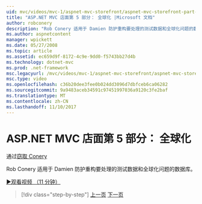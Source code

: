 ```yaml
---
uid: mvc/videos/mvc-1/aspnet-mvc-storefront/aspnet-mvc-storefront-part-5-globalization
title: "ASP.NET MVC 店面第 5 部分： 全球化 |Microsoft 文档"
author: robconery
description: "Rob Conery 适用于 Damien 防护重构要处理的测试数据和全球化问题的数据库。"
ms.author: aspnetcontent
manager: wpickett
ms.date: 05/27/2008
ms.topic: article
ms.assetid: ec659d9f-8172-4c9e-9dd0-f5743bb27d4b
ms.technology: dotnet-mvc
ms.prod: .net-framework
msc.legacyurl: /mvc/videos/mvc-1/aspnet-mvc-storefront/aspnet-mvc-storefront-part-5-globalization
msc.type: video
ms.openlocfilehash: c36b20dee3fee0b024dd3096d7dbfceb6ca06282
ms.sourcegitcommit: 9a9483aceb34591c97451997036a9120c3fe2baf
ms.translationtype: MT
ms.contentlocale: zh-CN
ms.lasthandoff: 11/10/2017
---
```

<a name="aspnet-mvc-storefront-part-5-globalization"></a>ASP.NET MVC 店面第 5 部分： 全球化
====================
通过[窃取 Conery](https://github.com/robconery)

Rob Conery 适用于 Damien 防护重构要处理的测试数据和全球化问题的数据库。

[&#9654;观看视频 （11 分钟）](https://channel9.msdn.com/Blogs/ASP-NET-Site-Videos/aspnet-mvc-storefront-part-5-globalization)

>[!div class="step-by-step"]
[上一页](aspnet-mvc-storefront-part-4-linq-to-sql-spike.md)
[下一页](aspnet-mvc-storefront-part-6-finishing-the-repository-and-initial-ui-work.md)
